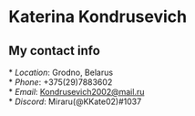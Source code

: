 # Katerina Kondrusevich
## My contact info
\* *Location*: Grodno, Belarus\
\* *Phone*: +375(29)7883602\
\* *Email*: Kondrusevich2002@mail.ru\
\* *Discord*: Miraru(@KKate02)#1037